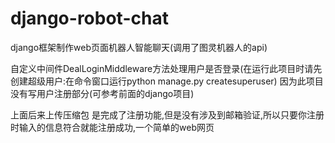 # django-robot-chat
django框架制作web页面机器人智能聊天(调用了图灵机器人的api)


自定义中间件DealLoginMiddleware方法处理用户是否登录(在运行此项目时请先创建超级用户:在命令窗口运行python manage.py createsuperuser)
因为此项目没有写用户注册部分(可参考前面的django项目)

上面后来上传压缩包 是完成了注册功能,但是没有涉及到邮箱验证,所以只要你注册时输入的信息符合就能注册成功,一个简单的web网页 

